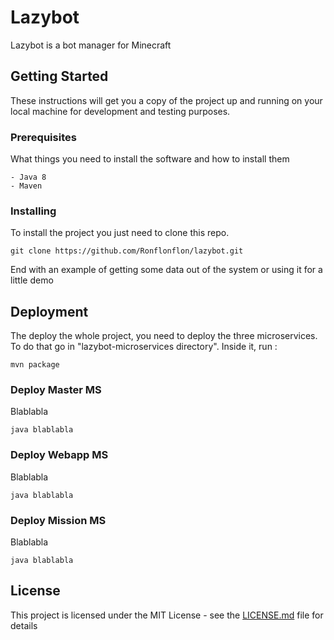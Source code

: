 # Lazybot

Lazybot is a bot manager for Minecraft

## Getting Started

These instructions will get you a copy of the project up and running on your local machine for development and testing purposes.

### Prerequisites

What things you need to install the software and how to install them

```
- Java 8
- Maven
```

### Installing

To install the project you just need to clone this repo.

```
git clone https://github.com/Ronflonflon/lazybot.git
```

End with an example of getting some data out of the system or using it for a little demo

## Deployment
The deploy the whole project, you need to deploy the three microservices. To do that go in "lazybot-microservices directory".
Inside it, run :
```
mvn package
```
### Deploy Master MS
Blablabla
```
java blablabla
```
### Deploy Webapp MS
Blablabla
```
java blablabla
```
### Deploy Mission MS
Blablabla
```
java blablabla
```

## License

This project is licensed under the MIT License - see the [LICENSE.md](LICENSE.md) file for details